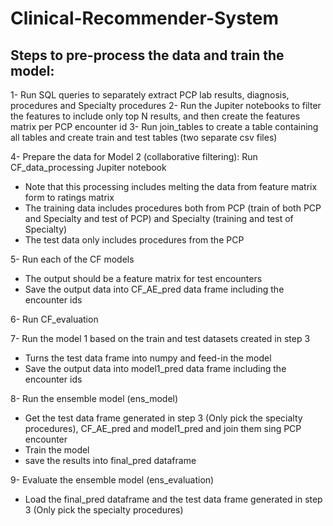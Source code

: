 # Clinical-Recommender-System

## Steps to pre-process the data and train the model:



1- Run SQL queries to separately extract PCP lab results, diagnosis, procedures and Specialty procedures
2- Run the Jupiter notebooks to filter the features to include only top N results, and then create the features matrix per PCP encounter id
3- Run join_tables to create a table containing all tables and create train and test tables (two separate csv files)


4- Prepare the data for Model 2 (collaborative filtering): Run CF_data_processing Jupiter notebook
* Note that this processing includes melting the data from feature matrix form to ratings matrix
* The training data includes procedures both from PCP (train of both PCP and Specialty and test of PCP) and Specialty (training and test of Specialty)
* The test data only includes procedures from the PCP

5- Run each of the CF models 
* The output should be a feature matrix for test encounters
* Save the output data into CF_AE_pred data frame including the encounter ids

6- Run CF_evaluation

7- Run the model 1 based on the train and test datasets created in step 3
* Turns the test data frame into numpy and feed-in the model
* Save the output data into model1_pred data frame including the encounter ids

8- Run the ensemble model (ens_model)
* Get the test data frame generated in step 3 (Only pick the specialty procedures), CF_AE_pred and model1_pred and join them sing PCP encounter
* Train the model
* save the results into final_pred dataframe

9- Evaluate the ensemble model (ens_evaluation)
* Load the final_pred dataframe and the test data frame generated in step 3 (Only pick the specialty procedures)



